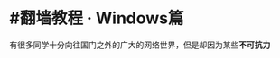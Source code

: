 # #翻墙教程  ·  Windows篇

有很多同学十分向往国门之外的广大的网络世界，但是却因为某些**不可抗力**
<!--stackedit_data:
eyJoaXN0b3J5IjpbNzg5MTY1OTAzXX0=
-->